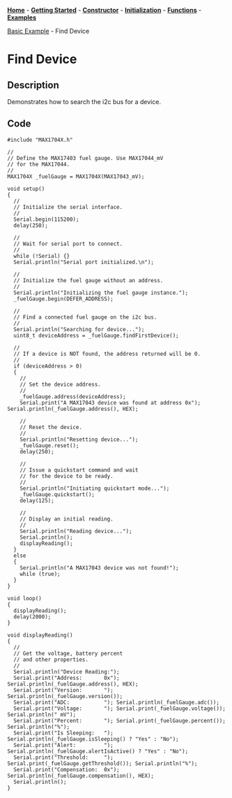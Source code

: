 [**Home**](https://porrey.github.io/max1704x) -
[**Getting Started**](https://porrey.github.io/max1704x/getting-started) -
[**Constructor**](https://porrey.github.io/max1704x/constructor) -
[**Initialization**](https://porrey.github.io/max1704x/initialization) -
[**Functions**](https://porrey.github.io/max1704x/functions) -
[**Examples**](https://porrey.github.io/max1704x/examples)

[Basic Example](https://porrey.github.io/max1704x/examples/basic) -
Find Device
# Find Device

## Description

Demonstrates how to search the i2c bus for a device.

## Code
	#include "MAX1704X.h"
	
	//
	// Define the MAX17403 fuel gauge. Use MAX17044_mV
	// for the MAX17044.
	//
	MAX1704X _fuelGauge = MAX1704X(MAX17043_mV);
	
	void setup()
	{
	  //
	  // Initialize the serial interface.
	  //
	  Serial.begin(115200);
	  delay(250);
	
	  //
	  // Wait for serial port to connect.
	  //
	  while (!Serial) {}
	  Serial.println("Serial port initialized.\n");
	
	  //
	  // Initialize the fuel gauge without an address.
	  //
	  Serial.println("Initializing the fuel gauge instance.");
	  _fuelGauge.begin(DEFER_ADDRESS);
	
	  //
	  // Find a connected fuel gauge on the i2c bus.
	  //
	  Serial.println("Searching for device...");
	  uint8_t deviceAddress = _fuelGauge.findFirstDevice();
	
	  //
	  // If a device is NOT found, the address returned will be 0.
	  //
	  if (deviceAddress > 0)
	  {
	    //
	    // Set the device address.
	    //
	    _fuelGauge.address(deviceAddress);
	    Serial.print("A MAX17043 device was found at address 0x"); Serial.println(_fuelGauge.address(), HEX);
	
	    //
	    // Reset the device.
	    //
	    Serial.println("Resetting device...");
	    _fuelGauge.reset();
	    delay(250);
	
	    //
	    // Issue a quickstart command and wait
	    // for the device to be ready.
	    //
	    Serial.println("Initiating quickstart mode...");
	    _fuelGauge.quickstart();
	    delay(125);
	
	    //
	    // Display an initial reading.
	    //
	    Serial.println("Reading device...");
	    Serial.println();
	    displayReading();
	  }
	  else
	  {
	    Serial.println("A MAX17043 device was not found!");
	    while (true);
	  }
	}
	
	void loop()
	{
	  displayReading();
	  delay(2000);
	}
	
	void displayReading()
	{
	  //
	  // Get the voltage, battery percent
	  // and other properties.
	  //
	  Serial.println("Device Reading:");
	  Serial.print("Address:       0x"); Serial.println(_fuelGauge.address(), HEX);
	  Serial.print("Version:       "); Serial.println(_fuelGauge.version());
	  Serial.print("ADC:           "); Serial.println(_fuelGauge.adc());
	  Serial.print("Voltage:       "); Serial.print(_fuelGauge.voltage()); Serial.println(" mV");
	  Serial.print("Percent:       "); Serial.print(_fuelGauge.percent()); Serial.println("%");
	  Serial.print("Is Sleeping:   "); Serial.println(_fuelGauge.isSleeping() ? "Yes" : "No");
	  Serial.print("Alert:         "); Serial.println(_fuelGauge.alertIsActive() ? "Yes" : "No");
	  Serial.print("Threshold:     "); Serial.print(_fuelGauge.getThreshold()); Serial.println("%");
	  Serial.print("Compensation:  0x"); Serial.println(_fuelGauge.compensation(), HEX);
	  Serial.println();
	}